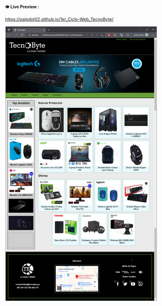 #### :eye: Live Preview :
https://paledot02.github.io/1er_Ciclo-Web_TecnoByte/

<img src=./screenshot/1_CSS_02_01.png width="500" align="center"/>


[img_1]: ./screenshot/1_CSS_02_01.png
[img_2]: ./screenshot/1_CSS_02_02.png


